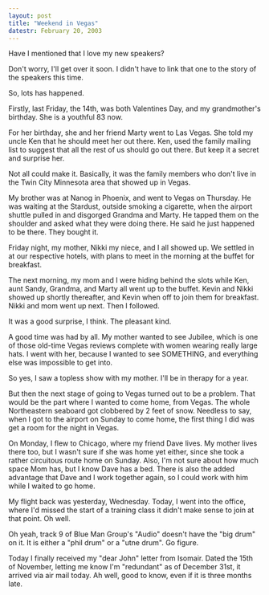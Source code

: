 ```yaml
---
layout: post
title: "Weekend in Vegas"
datestr: February 20, 2003
---
```

<a name="20030220a"></a>

Have I mentioned that I love my new speakers?

Don't worry, I'll get over it soon. I didn't have to link that one to the story
of the speakers this time.

So, lots has happened.

Firstly, last Friday, the 14th, was both Valentines Day, and my grandmother's
birthday. She is a youthful 83 now.

For her birthday, she and her friend Marty went to Las Vegas. She told my uncle
Ken that he should meet her out there. Ken, used the family mailing list to
suggest that all the rest of us should go out there. But keep it a secret and
surprise her.

Not all could make it. Basically, it was the family members who don't live
in the Twin City Minnesota area that showed up in Vegas.

My brother was at Nanog in Phoenix, and went to Vegas on Thursday. He was waiting
at the Stardust, outside smoking a cigarette, when the airport shuttle pulled
in and disgorged Grandma and Marty. He tapped them on the shoulder and asked
what they were doing there. He said he just happened to be there. They bought
it.

Friday night, my mother, Nikki my niece, and I all showed up. We settled in
at our respective hotels, with plans to meet in the morning at the buffet for
breakfast.

The next morning, my mom and I were hiding behind the slots while Ken, aunt
Sandy, Grandma, and Marty all went up to the buffet. Kevin and Nikki showed
up shortly thereafter, and Kevin when off to join them for breakfast. Nikki
and mom went up next. Then I followed.

It was a good surprise, I think. The pleasant kind.

A good time was had by all. My mother wanted to see Jubilee, which is one of
those old-time Vegas reviews complete with women wearing really large hats.
I went with her, because I wanted to see SOMETHING, and everything else was
impossible to get into.

So yes, I saw a topless show with my mother. I'll be in therapy for a year.

But then the next stage of going to Vegas turned out to be a problem. That
would be the part where I wanted to come home, from Vegas. The whole Northeastern
seaboard got clobbered by 2 feet of snow. Needless to say, when I got to the
airport on Sunday to come home, the first thing I did was get a room for the
night in Vegas.

On Monday, I flew to Chicago, where my friend Dave lives. My mother lives there
too, but I wasn't sure if she was home yet either, since she took a rather circuitous
route home on Sunday. Also, I'm not sure about how much space Mom has, but I
know Dave has a bed. There is also the added advantage that Dave and I work
together again, so I could work with him while I waited to go home.

My flight back was yesterday, Wednesday. Today, I went into the office, where
I'd missed the start of a training class it didn't make sense to join at that
point. Oh well.

Oh yeah, track 9 of Blue Man Group's "Audio" doesn't have the "big
drum" on it. It is either a "phil drum" or a "utne drum".
Go figure.

Today I finally received my "dear John" letter from Isomair. Dated
the 15th of November, letting me know I'm "redundant" as of December
31st, it arrived via air mail today. Ah well, good to know, even if it is three months late.

